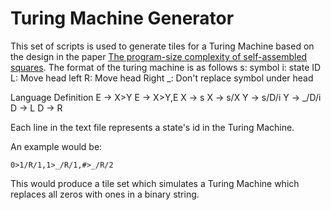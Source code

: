 # Turing Machine Generator

This set of scripts is used to generate tiles for a Turing Machine based on the design in the paper [The program-size complexity of self-assembled squares](https://dl.acm.org/citation.cfm?id=335358).
The format of the turing machine is as follows
s: symbol
i: state ID
L: Move head left
R: Move head Right
_: Don't replace symbol under head

Language Definition
E -> X>Y
E -> X>Y,E
X -> s
X -> s/X
Y -> s/D/i
Y -> _/D/i
D -> L
D -> R

Each line in the text file represents a state's id in the Turing Machine.

An example would be:
```
0>1/R/1,1>_/R/1,#>_/R/2

```

This would produce a tile set which simulates a Turing Machine which replaces all zeros with ones in a binary string.

